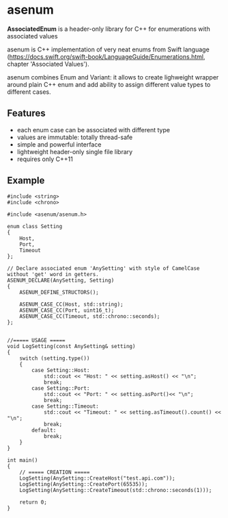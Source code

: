 # asenum
**AssociatedEnum** is a header-only library for C++ for enumerations with associated values

asenum is C++ implementation of very neat enums from Swift language (https://docs.swift.org/swift-book/LanguageGuide/Enumerations.html, chapter 'Associated Values').

asenum combines Enum and Variant: it allows to create lighweight wrapper around plain C++ enum and add ability to assign different value types to different cases.

## Features
- each enum case can be associated with different type
- values are immutable: totally thread-safe
- simple and powerful interface
- lightweight header-only single file library
- requires only C++11

## Example
```
#include <string>
#include <chrono>

#include <asenum/asenum.h>

enum class Setting
{
    Host,
    Port,
    Timeout
};

// Declare associated enum 'AnySetting' with style of CamelCase without 'get' word in getters.
ASENUM_DECLARE(AnySetting, Setting)
{
    ASENUM_DEFINE_STRUCTORS();
    
    ASENUM_CASE_CC(Host, std::string);
    ASENUM_CASE_CC(Port, uint16_t);
    ASENUM_CASE_CC(Timeout, std::chrono::seconds);
};


//===== USAGE =====
void LogSetting(const AnySetting& setting)
{
    switch (setting.type())
    {
        case Setting::Host:
            std::cout << "Host: " << setting.asHost() << "\n";
            break;
        case Setting::Port:
            std::cout << "Port: " << setting.asPort()<< "\n";
            break;
        case Setting::Timeout:
            std::cout << "Timeout: " << setting.asTimeout().count() << "\n";
            break;
        default:
            break;
    }
}

int main()
{
    // ===== CREATION =====
    LogSetting(AnySetting::CreateHost("test.api.com"));
    LogSetting(AnySetting::CreatePort(65535));
    LogSetting(AnySetting::CreateTimeout(std::chrono::seconds(1)));
	
	return 0;
}
```


